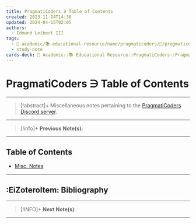 ```yaml
---
title: PragmatiCoders ∋ Table of Contents
created: 2023-11-14T14:30
updated: 2024-04-15T02:05
authors:
  - Edmund Leibert III
tags:
  - 🔴-academic/📚-educational-resource/name/pragmaticoders/🔖/pragmaticoders-∋-table-of-contents
  - study-note
cards-deck: 🔴 Academic::📚 Educational Resource️::PragmatiCoders::PragmatiCoders ∋ Table of Contents
---
```


# PragmatiCoders ∋ Table of Contents

---

> [!abstract]+ 
> Miscellaneous notes pertaining to the [PragmatiCoders Discord server](https://discord.gg/xQwh3TP2).

---

> [!info]+ 
> **Previous Note(s):**
>

---

## Table of Contents
- [Misc. Notes](the-vault/src/🔴%20Academics/📚%20Educational%20Resource/PragmatiCoders/Misc.%20Notes.md)

---

## :EiZoteroItem: Bibliography

---

> [!INFO]+ 
> **Next Note(s)**:
> 

---
